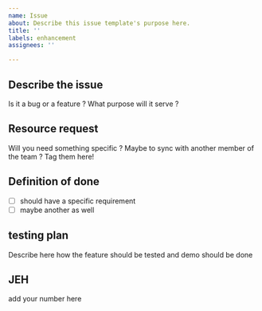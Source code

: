 ```yaml
---
name: Issue
about: Describe this issue template's purpose here.
title: ''
labels: enhancement
assignees: ''

---
```


## Describe the issue
Is it a bug or a feature ? What purpose will it serve ?

## Resource request
Will you need something specific ? Maybe to sync with another member of the team ? Tag them here!

## Definition of done
- [ ] should have a specific requirement
- [ ] maybe another as well

## testing plan
Describe here how the feature should be tested and demo should be done

## JEH
add your number here